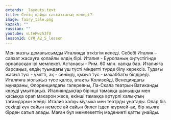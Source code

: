 ```yaml
---
extends: _layouts.text
title: Сенің қайда саяхаттағың келеді?
image: fairy_tale.png
kazakh: ""
russian: ""
youtube: vLtePwz53fU
lessonId: CYR_A2_5_lesson
---
```

Мен жазғы демалысымды Италияда өткізгім келеді. Себебі Италия – саяхат жасауға қолайлы елдің бірі. Италия - Еуропаның оңтүстігінде орналасқан ірі мемлекет. Астанасы - Рим. 60 млн. халқы бар. Италияға барсаңыз, елдің туындағы үш түсті міндетті түрде білу керексіз. Тудағы жасыл түсі - үмітті, ақ - сенімді, қызыл түс - махаббаты білдіреді. Италияға жолыңыз түсе қалса, атақты Колизейді, Венециядағы мұнараны, Флоренциядағы галереяны, Ла-Скала театрын Ватиканды көруді ұмытпаңыз. Италияндықтар бірінші тамаққа шанышқы мен қасыққа орап макарон жесе, екінші тамаққа әртүрлі халықтың тағамдарын жейді. Италия халқы музыка мен театрды ұнатады. Олар біз секілді күн сайын немесе ай сайын билет іздеп жүрмей-ақ, бір жылға бірден сатып алады. Маған бұл мемлекеттің мәдениеті қатты ұнайды.
